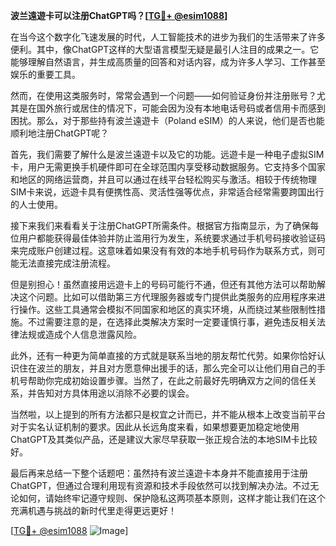 **波兰遠遊卡可以注册ChatGPT吗？[[TG💪+ @esim1088](https://t.me/s/esim1088)]**

在当今这个数字化飞速发展的时代，人工智能技术的进步为我们的生活带来了许多便利。其中，像ChatGPT这样的大型语言模型无疑是最引人注目的成果之一。它能够理解自然语言，并生成高质量的回答和对话内容，成为许多人学习、工作甚至娱乐的重要工具。

然而，在使用这类服务时，常常会遇到一个问题——如何验证身份并注册账号？尤其是在国外旅行或居住的情况下，可能会因为没有本地电话号码或者信用卡而感到困扰。那么，对于那些持有波兰遠遊卡（Poland eSIM）的人来说，他们是否也能顺利地注册ChatGPT呢？

首先，我们需要了解什么是波兰遠遊卡以及它的功能。远遊卡是一种电子虚拟SIM卡，用户无需更换手机硬件即可在全球范围内享受移动数据服务。它支持多个国家和地区的网络运营商，并且可以通过在线平台轻松购买与激活。相较于传统物理SIM卡来说，远遊卡具有便携性高、灵活性强等优点，非常适合经常需要跨国出行的人士使用。

接下来我们来看看关于注册ChatGPT所需条件。根据官方指南显示，为了确保每位用户都能获得最佳体验并防止滥用行为发生，系统要求通过手机号码接收验证码来完成账户创建过程。这意味着如果没有有效的本地手机号码作为联系方式，则可能无法直接完成注册流程。

但是别担心！虽然直接用远遊卡上的号码可能行不通，但还有其他方法可以帮助解决这个问题。比如可以借助第三方代理服务器或专门提供此类服务的应用程序来进行操作。这些工具通常会模拟不同国家和地区的真实环境，从而绕过某些限制性措施。不过需要注意的是，在选择此类解决方案时一定要谨慎行事，避免违反相关法律法规或造成个人信息泄露风险。

此外，还有一种更为简单直接的方式就是联系当地的朋友帮忙代劳。如果你恰好认识住在波兰的朋友，并且对方愿意伸出援手的话，那么完全可以让他们用自己的手机号帮助你完成初始设置步骤。当然了，在此之前最好先明确双方之间的信任关系，并告知对方具体用途以消除不必要的误会。

当然啦，以上提到的所有方法都只是权宜之计而已，并不能从根本上改变当前平台对于实名认证机制的要求。因此从长远角度来看，如果想要更加稳定地使用ChatGPT及其类似产品，还是建议大家尽早获取一张正规合法的本地SIM卡比较好。

最后再来总结一下整个话题吧：虽然持有波兰遠遊卡本身并不能直接用于注册ChatGPT，但通过合理利用现有资源和技术手段依然可以找到解决办法。不过无论如何，请始终牢记遵守规则、保护隐私这两项基本原则，这样才能让我们在这个充满机遇与挑战的新时代里走得更远更好！

[[TG💪+ @esim1088](https://t.me/s/esim1088) ![Image](https://i.postimg.cc/4NQfJmqS/Snipaste-2025-05-13-00-14-12.png)]
